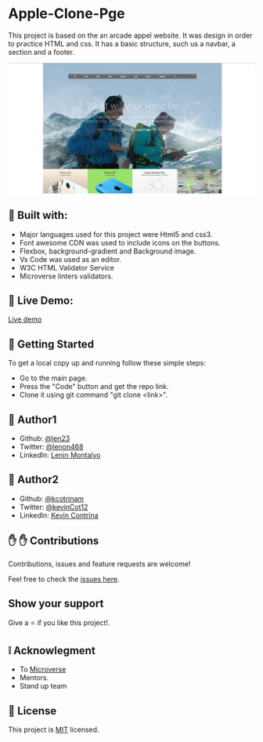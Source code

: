 # Apple-Clone-Pge

This project is based on the an arcade appel website. It was design in order to practice HTML and css. It has a basic structure, such us a navbar, a section and a footer.

![website screenshots](images/Screenshot.png)

## :hammer: Built with:

- Major languages used for this project were Html5 and css3.
- Font awesome CDN was used to include icons on the buttons.
- Flexbox, background-gradient and Background image.
- Vs Code was used as an editor.
- W3C HTML Validator Service
- Microverse linters validators.

## :red_circle: Live Demo:

[Live demo](https://len23.github.io/Apple-Clone-Pge/)

## :construction_worker: Getting Started

To get a local copy up and running follow these simple steps:

- Go to the main page.
- Press the "Code" button and get the repo link.
- Clone it using git command "git clone &lt;link>".

## :bust_in_silhouette: Author1

- Github: [@len23](https://github.com/len23)
- Twitter: [@lenon468](https://twitter.com/lenon468)
- LinkedIn: [Lenin Montalvo](https://www.linkedin.com/in/lenin-montalvo-77660b1b2/)

## :bust_in_silhouette: Author2

- Github: [@kcotrinam](https://github.com/kcotrinam)
- Twitter: [@kevinCot12](https://twitter.com/KevinCot12)
- LinkedIn: [Kevin Contrina](https://www.linkedin.com/in/kevin-cotrina-6208b7149/)

## :raised_hand: :raised_hand: Contributions

Contributions, issues and feature requests are welcome!

Feel free to check the [issues here](https://github.com/kcotrinam92/NewYorkTimes-article/issues).

## Show your support

Give a :star: if you like this project!.

## :grey_exclamation: Acknowlegment

- To [Microverse](https://www.microverse.org/)
- Mentors.
- Stand up team

## :memo: License

This project is [MIT](LICENSE) licensed.
